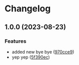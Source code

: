 # Changelog

## 1.0.0 (2023-08-23)


### Features

* added new bye bye ([970cce9](https://github.com/marxusalt/another-rp-repo/commit/970cce942175b7e4caebfb1f8cc1392f510a5dd1))
* yep yep ([5f390ec](https://github.com/marxusalt/another-rp-repo/commit/5f390ec4542c26bf3413d0b9e2c4a779f50d926b))
